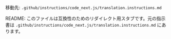 移動先: `.github/instructions/code_next.js/translation.instructions.md`

README: このファイルは互換性のためのリダイレクト用スタブです。元の指示書は `.github/instructions/code_next.js/translation.instructions.md` にあります。
